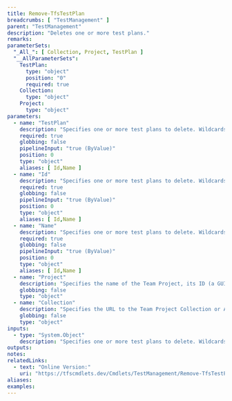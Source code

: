 ```yaml
---
title: Remove-TfsTestPlan
breadcrumbs: [ "TestManagement" ]
parent: "TestManagement"
description: "Deletes one or more test plans."
remarks: 
parameterSets: 
  "_All_": [ Collection, Project, TestPlan ] 
  "__AllParameterSets":  
    TestPlan: 
      type: "object"  
      position: "0"  
      required: true  
    Collection: 
      type: "object"  
    Project: 
      type: "object" 
parameters: 
  - name: "TestPlan" 
    description: "Specifies one or more test plans to delete. Wildcards are supported." 
    required: true 
    globbing: false 
    pipelineInput: "true (ByValue)" 
    position: 0 
    type: "object" 
    aliases: [ Id,Name ] 
  - name: "Id" 
    description: "Specifies one or more test plans to delete. Wildcards are supported.This is an alias of the TestPlan parameter." 
    required: true 
    globbing: false 
    pipelineInput: "true (ByValue)" 
    position: 0 
    type: "object" 
    aliases: [ Id,Name ] 
  - name: "Name" 
    description: "Specifies one or more test plans to delete. Wildcards are supported.This is an alias of the TestPlan parameter." 
    required: true 
    globbing: false 
    pipelineInput: "true (ByValue)" 
    position: 0 
    type: "object" 
    aliases: [ Id,Name ] 
  - name: "Project" 
    description: "Specifies the name of the Team Project, its ID (a GUID), or a Microsoft.TeamFoundation.Core.WebApi.TeamProject object to connect to. When omitted, it defaults to the connection set by Connect-TfsTeamProject (if any). For more details, see the Get-TfsTeamProject cmdlet." 
    globbing: false 
    type: "object" 
  - name: "Collection" 
    description: "Specifies the URL to the Team Project Collection or Azure DevOps Organization to connect to, a TfsTeamProjectCollection object (Windows PowerShell only), or a VssConnection object. You can also connect to an Azure DevOps Services organizations by simply providing its name instead of the full URL. For more details, see the Get-TfsTeamProjectCollection cmdlet. When omitted, it defaults to the connection set by Connect-TfsTeamProjectCollection (if any)." 
    globbing: false 
    type: "object"
inputs: 
  - type: "System.Object" 
    description: "Specifies one or more test plans to delete. Wildcards are supported."
outputs: 
notes: 
relatedLinks: 
  - text: "Online Version:" 
    uri: "https://tfscmdlets.dev/Cmdlets/TestManagement/Remove-TfsTestPlan"
aliases: 
examples: 
---
```

